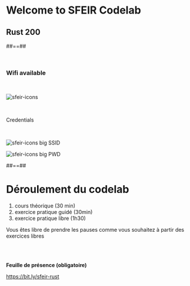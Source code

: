 <!-- .slide: class="first-slide" sfeir-level="2" sfeir-techno="rust" -->

# **Welcome to SFEIR Codelab**

## **Rust 200**

##==##

<!-- .slide: class="bg-blur" -->

<br>

### Wifi available

<br>

![sfeir-icons](wifi)<!-- .element: style="--icon-size:300px; --icon-color:var(--light-grey);" -->

<br>

Credentials

<!-- .element: class="center" -->
<br>

![sfeir-icons big](user)<!-- .element: style="--icon-color:var(--light-grey);" --> SSID

![sfeir-icons big](lock)<!-- .element: style="--icon-color:var(--light-grey);" --> PWD

##==##

# Déroulement du codelab

<p class="center">
<ol>
<li>cours théorique (30 min)</li>
<li>exercice pratique guidé (30min)</li>
<li>exercice pratique libre (1h30)</li>
</ol>
<span>Vous êtes libre de prendre les pauses comme vous souhaitez à partir des exercices libres</span>
</p>
<br><br>

**Feuille de présence (obligatoire)** <!-- .element: class="center" -->

https://bit.ly/sfeir-rust <!-- .element: class="center" -->
